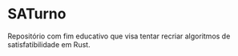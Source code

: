 # SATurno
Repositório com fim educativo que visa tentar recriar algoritmos de satisfatibilidade em Rust.
